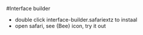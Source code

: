#Interface builder

* double click interface-builder.safariextz to instaal
* open safari, see {Bee} icon, try it out
